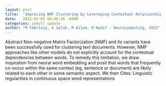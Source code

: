 ```yaml
---
layout: post
title:  "Improving NMF Clustering by Leveraging Contextual Relationships Among Words"
date:   2022-05-03 04:46:56 -0400
categories: jekyll update
author: "M Febrissy, A Salah, M Ailem, M Nadif - Neurocomputing, 2022"
---
```

Abstract Non-negative Matrix Factorization (NMF) and its variants have been successfully used for clustering text documents. However, NMF approaches like other models do not explicitly account for the contextual dependencies between words. To remedy this limitation, we draw inspiration from neural word embedding and posit that words that frequently co-occur within the same context (eg, sentence or document) are likely related to each other in some semantic aspect. We then Cites: Linguistic regularities in continuous space word representations